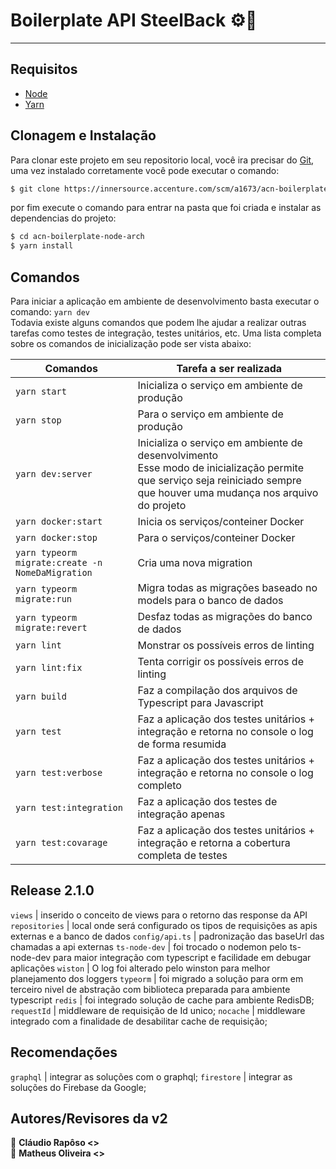 # Boilerplate API SteelBack ⚙️🚀
***

## Requisitos
- [Node](https://nodejs.org/en/download/)
- [Yarn](https://yarnpkg.com/lang/en/docs/install)

## Clonagem e Instalação
Para clonar este projeto em seu repositorio local, você ira precisar do [Git](https://git-scm.com/ "Git"), uma vez instalado corretamente você pode executar o comando:
```bash
$ git clone https://innersource.accenture.com/scm/a1673/acn-boilerplate-node-arch.git
```
por fim execute o comando para entrar na pasta que foi criada e instalar as dependencias do projeto:
```bash
$ cd acn-boilerplate-node-arch
$ yarn install
```

## Comandos

Para iniciar a aplicação em ambiente de desenvolvimento basta executar o comando: `yarn dev` <br>Todavia existe alguns comandos que podem lhe ajudar a realizar outras tarefas como testes de integração, testes unitários, etc. Uma lista completa sobre os comandos de inicialização pode ser vista abaixo:

Comandos  | Tarefa a ser realizada
------------- | -------------
`yarn start` | Inicializa o serviço em ambiente de produção
`yarn stop` | Para o serviço em ambiente de produção
`yarn dev:server` | Inicializa o serviço em ambiente de desenvolvimento<br>Esse modo de inicialização permite que serviço seja reiniciado sempre que houver uma mudança nos arquivo do projeto
`yarn docker:start` | Inicia os serviços/conteiner Docker
`yarn docker:stop` | Para o serviços/conteiner Docker
`yarn typeorm migrate:create -n NomeDaMigration` | Cria uma nova migration
`yarn typeorm migrate:run` | Migra todas as migrações baseado no models para o banco de dados
`yarn typeorm migrate:revert` | Desfaz todas as migrações do banco de dados
`yarn lint` | Monstrar os possíveis erros de linting
`yarn lint:fix` | Tenta corrigir os possíveis erros de linting
`yarn build` | Faz a compilação dos arquivos de Typescript para Javascript
`yarn test` | Faz a aplicação dos testes unitários + integração e retorna no console o log de forma resumida
`yarn test:verbose` | Faz a aplicação dos testes unitários + integração e retorna no console o log completo
`yarn test:integration` | Faz a aplicação dos testes de integração apenas
`yarn test:covarage` | Faz a aplicação dos testes unitários + integração e retorna a cobertura completa de testes

## Release 2.1.0
`views` | inserido o conceito de views para o retorno das response da API
`repositories` | local onde será configurado os tipos de requisições as apis externas e a banco de dados
`config/api.ts` | padronização das baseUrl das chamadas a api externas
`ts-node-dev` | foi trocado o nodemon pelo ts-node-dev para maior integração com typescript e facilidade em debugar aplicações
`wiston` | O log foi alterado pelo winston para  melhor planejamento dos loggers
`typeorm` | foi migrado a solução para orm em terceiro nivel de abstração com biblioteca preparada para ambiente typescript
`redis` | foi integrado solução de cache para ambiente RedisDB;
`requestId` | middleware de requisição de Id unico;
`nocache` | middleware integrado com a finalidade de desabilitar cache de requisição;

## Recomendações

`graphql` | integrar as soluções com o graphql;
`firestore` | integrar as soluções do Firebase da Google;

## Autores/Revisores da v2

👤 **Cláudio Rapôso <>** <br>
👤 **Matheus Oliveira <>** <br>


